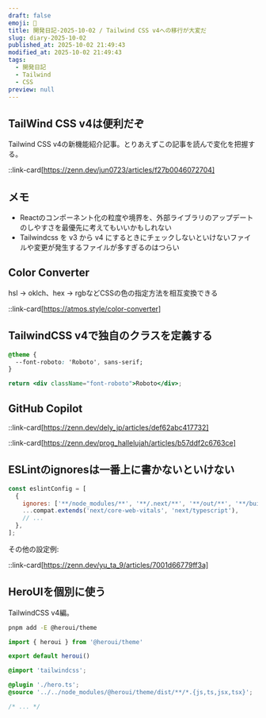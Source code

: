 ```yaml
---
draft: false
emoji: 🚛
title: 開発日記-2025-10-02 / Tailwind CSS v4への移行が大変だ
slug: diary-2025-10-02
published_at: 2025-10-02 21:49:43
modified_at: 2025-10-02 21:49:43
tags:
  - 開発日記
  - Tailwind
  - CSS
preview: null
---
```


## TailWind CSS v4は便利だぞ

Tailwind CSS v4の新機能紹介記事。とりあえずこの記事を読んで変化を把握する。

::link-card[https://zenn.dev/jun0723/articles/f27b0046072704]

## メモ

- Reactのコンポーネント化の粒度や境界を、外部ライブラリのアップデートのしやすさを最優先に考えてもいいかもしれない
- Tailwindcss を v3 から v4 にするときにチェックしないといけないファイルや変更が発生するファイルが多すぎるのはつらい

## Color Converter

hsl → oklch、hex → rgbなどCSSの色の指定方法を相互変換できる

::link-card[https://atmos.style/color-converter]

## TailwindCSS v4で独自のクラスを定義する

```css
@theme {
  --font-roboto: 'Roboto', sans-serif;
}
```

```jsx
return <div className="font-roboto">Roboto</div>;
```

## GitHub Copilot

::link-card[https://zenn.dev/dely_jp/articles/def62abc417732]

::link-card[https://zenn.dev/prog_hallelujah/articles/b57ddf2c6763ce]

## ESLintのignoresは一番上に書かないといけない

```js
const eslintConfig = [
  {
    ignores: ['**/node_modules/**', '**/.next/**', '**/out/**', '**/build/**', '**/next-env.d.ts'],
    ...compat.extends('next/core-web-vitals', 'next/typescript'),
    // ...
  },
];
```

その他の設定例:

::link-card[https://zenn.dev/yu_ta_9/articles/7001d66779ff3a]

## HeroUIを個別に使う

TailwindCSS v4編。

```bash
pnpm add -E @heroui/theme
```

```ts:hero.ts
import { heroui } from '@heroui/theme'

export default heroui()
```

```css:globals.css
@import 'tailwindcss';

@plugin './hero.ts';
@source '../../node_modules/@heroui/theme/dist/**/*.{js,ts,jsx,tsx}';

/* ... */
```
